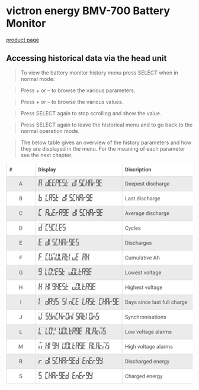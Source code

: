 # victron energy BMV-700 Battery Monitor

[product page](https://www.victronenergy.com/display-and-panels/bmv-700)

## Accessing historical data via the head unit

> To view the battery monitor history menu press SELECT when in normal mode:

> Press + or – to browse the various parameters.

> Press + or – to browse the various values.

> Press SELECT again to stop scrolling and show the value.

> Press SELECT again to leave the historical menu and to go back to the normal operation mode.

> The below table gives an overview of the history parameters and how they are displayed in the menu. For the meaning of each parameter see the next chapter.

![history menu](victron-energy-battery-monitor/history.png)

